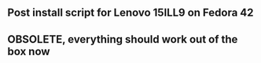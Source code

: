 ## Post install script for Lenovo 15ILL9 on Fedora 42

## OBSOLETE, everything should work out of the box now